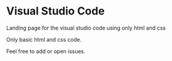 
# Visual Studio Code

Landing page for the visual studio code using only html and css

Only basic html and css code.

Feel free to add or open issues.